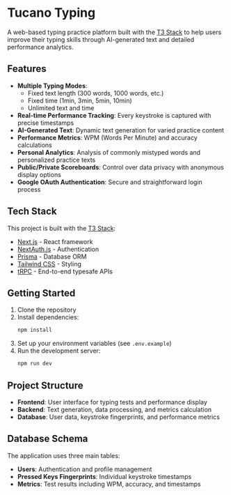 # Tucano Typing

A web-based typing practice platform built with the [T3 Stack](https://create.t3.gg/) to help users improve their typing skills through AI-generated text and detailed performance analytics.

## Features

- **Multiple Typing Modes**:
  - Fixed text length (300 words, 1000 words, etc.)
  - Fixed time (1min, 3min, 5min, 10min)
  - Unlimited text and time
- **Real-time Performance Tracking**: Every keystroke is captured with precise timestamps
- **AI-Generated Text**: Dynamic text generation for varied practice content
- **Performance Metrics**: WPM (Words Per Minute) and accuracy calculations
- **Personal Analytics**: Analysis of commonly mistyped words and personalized practice texts
- **Public/Private Scoreboards**: Control over data privacy with anonymous display options
- **Google OAuth Authentication**: Secure and straightforward login process

## Tech Stack

This project is built with the [T3 Stack](https://create.t3.gg/):

- [Next.js](https://nextjs.org) - React framework
- [NextAuth.js](https://next-auth.js.org) - Authentication
- [Prisma](https://prisma.io) - Database ORM
- [Tailwind CSS](https://tailwindcss.com) - Styling
- [tRPC](https://trpc.io) - End-to-end typesafe APIs

## Getting Started

1. Clone the repository
2. Install dependencies:
   ```bash
   npm install
   ```
3. Set up your environment variables (see `.env.example`)
4. Run the development server:
   ```bash
   npm run dev
   ```

## Project Structure

- **Frontend**: User interface for typing tests and performance display
- **Backend**: Text generation, data processing, and metrics calculation
- **Database**: User data, keystroke fingerprints, and performance metrics

## Database Schema

The application uses three main tables:
- **Users**: Authentication and profile management
- **Pressed Keys Fingerprints**: Individual keystroke timestamps
- **Metrics**: Test results including WPM, accuracy, and timestamps

